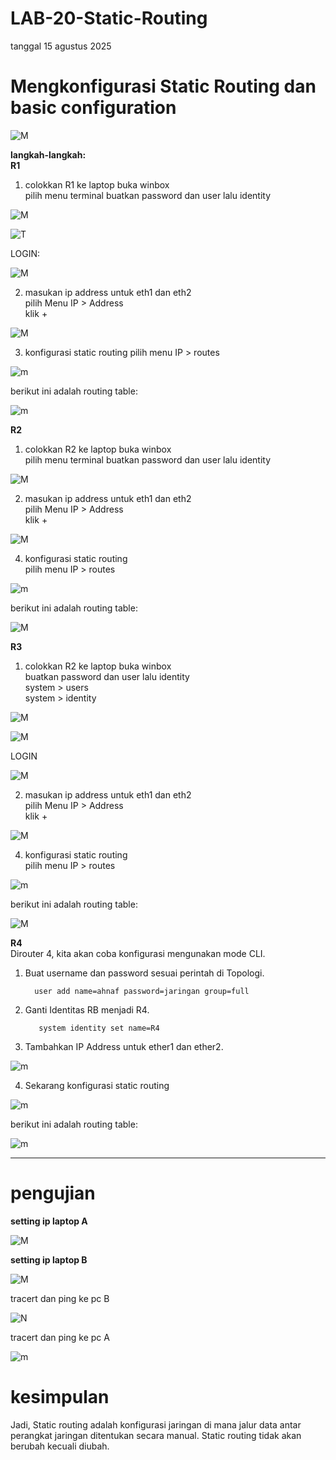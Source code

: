 # LAB-20-Static-Routing
tanggal 15 agustus 2025
# Mengkonfigurasi Static Routing dan basic configuration 

![M](TOLGI.png)

**langkah-langkah:**  
**R1**
1. colokkan R1 ke laptop buka winbox     
   pilih menu terminal buatkan password dan user lalu identity    

![M](lab22pw.PNG)

![T](LAB22IDN.PNG)

LOGIN:  

![M](lab22mask.PNG)

2. masukan ip address untuk eth1 dan eth2    
   pilih Menu IP > Address  
   klik +  

![M](lad22adresPNG.PNG)

3. konfigurasi static routing 
   pilih menu IP > routes    

![m](iprutr1.PNG)

berikut ini adalah routing table:

![m](iprutr11.PNG)


**R2**  
1. colokkan R2 ke laptop buka winbox  
   pilih menu terminal buatkan password dan user lalu identity  

![M](LAB22NM2.PNG)

2. masukan ip address untuk eth1 dan eth2    
   pilih Menu IP > Address  
   klik +
   
![M](ipr2.PNG)

4. konfigurasi static routing  
   pilih menu IP > routes

![m](PPT2.png)

berikut ini adalah routing table:

![M](iprutr22.PNG)

**R3**  
1. colokkan R2 ke laptop buka winbox    
   buatkan password dan user lalu identity  
   system > users  
   system > identity    

![M](usradd.PNG)

![M](id.PNG)

LOGIN

![M](logon.PNG)

2. masukan ip address untuk eth1 dan eth2      
   pilih Menu IP > Address    
   klik +
   
![M](ipr3.PNG)

4. konfigurasi static routing    
   pilih menu IP > routes

![m](PPT3.png)

berikut ini adalah routing table:

![M](iprutr33.PNG)

**R4**  
Dirouter 4, kita akan coba konfigurasi mengunakan mode CLI.  
1. Buat username dan password sesuai perintah di Topologi.  

         user add name=ahnaf password=jaringan group=full

2. Ganti Identitas RB menjadi R4.  

          system identity set name=R4
     
3. Tambahkan IP Address untuk ether1 dan ether2.  

 ![m](ipr4.PNG)

4. Sekarang konfigurasi static routing

![m](iprutr4.PNG)

berikut ini adalah routing table:

![m](iprutr44.PNG)

-------------------------------------------------------------------------------------------------------------------------------------------------------------------------------
# pengujian
**setting ip laptop A**  

![M](lab22ws.PNG)

**setting ip laptop B**  

 ![M](pc1.PNG)


tracert dan ping ke pc B

![N](lab22ping.PNG)

tracert dan ping ke pc A

![m](cmdsd.PNG)



# kesimpulan
Jadi, Static routing adalah konfigurasi jaringan di mana jalur data antar perangkat jaringan ditentukan secara manual. Static routing tidak akan berubah kecuali diubah.
